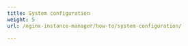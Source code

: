 ```yaml
---
title: System configuration
weight: 5
url: /nginx-instance-manager/how-to/system-configuration/

---
```

